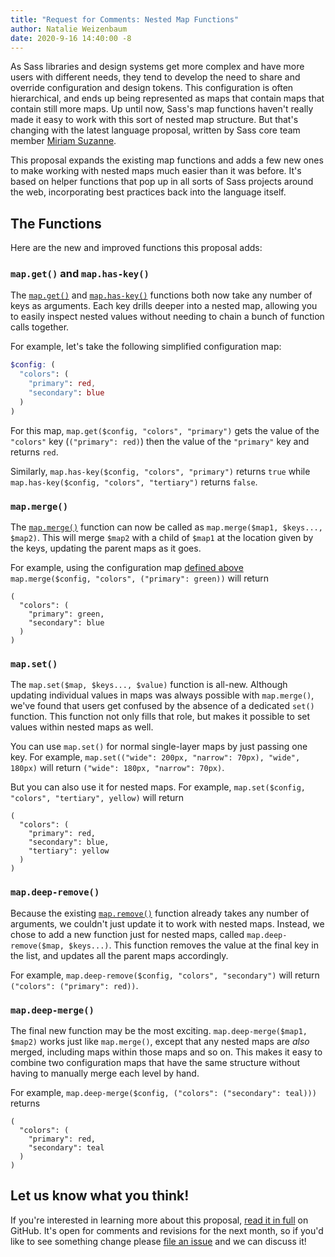 ```yaml
---
title: "Request for Comments: Nested Map Functions"
author: Natalie Weizenbaum
date: 2020-9-16 14:40:00 -8
---
```


As Sass libraries and design systems get more complex and have more users with
different needs, they tend to develop the need to share and override
configuration and design tokens. This configuration is often hierarchical, and
ends up being represented as maps that contain maps that contain still more
maps. Up until now, Sass's map functions haven't really made it easy to work
with this sort of nested map structure. But that's changing with the latest
language proposal, written by Sass core team member [Miriam Suzanne].

[Miriam Suzanne]: https://www.miriamsuzanne.com/

This proposal expands the existing map functions and adds a few new ones to make
working with nested maps much easier than it was before. It's based on helper
functions that pop up in all sorts of Sass projects around the web,
incorporating best practices back into the language itself.

## The Functions

Here are the new and improved functions this proposal adds:

### `map.get()` and `map.has-key()`

The [`map.get()`] and [`map.has-key()`] functions both now take any number of
keys as arguments. Each key drills deeper into a nested map, allowing you to
easily inspect nested values without needing to chain a bunch of function calls
together.

[`map.get()`]: /documentation/modules/map#get
[`map.has-key()`]: /documentation/modules/map#has-key

For example, let's take the following simplified configuration map:

```scss
$config: (
  "colors": (
    "primary": red,
    "secondary": blue
  )
)
```

For this map, `map.get($config, "colors", "primary")` gets the value of the
`"colors"` key (`("primary": red)`) then the value of the `"primary"` key and
returns `red`.

Similarly, `map.has-key($config, "colors", "primary")` returns `true` while
`map.has-key($config, "colors", "tertiary")` returns `false`.

### `map.merge()`

The [`map.merge()`] function can now be called as `map.merge($map1, $keys...,
$map2)`. This will merge `$map2` with a child of `$map1` at the location given
by the keys, updating the parent maps as it goes.

[`map.merge()`]: /documentation/modules/map#merge

For example, using the configuration map [defined above] `map.merge($config,
"colors", ("primary": green))` will return

[defined above]: #map-get-and-map-has-key

```
(
  "colors": (
    "primary": green,
    "secondary": blue
  )
)
```

### `map.set()`

The `map.set($map, $keys..., $value)` function is all-new. Although updating
individual values in maps was always possible with `map.merge()`, we've found
that users get confused by the absence of a dedicated `set()` function. This
function not only fills that role, but makes it possible to set values within
nested maps as well.

You can use `map.set()` for normal single-layer maps by just passing one key.
For example, `map.set(("wide": 200px, "narrow": 70px), "wide", 180px)` will
return `("wide": 180px, "narrow": 70px)`.

But you can also use it for nested maps. For example, `map.set($config,
"colors", "tertiary", yellow)` will return

```
(
  "colors": (
    "primary": red,
    "secondary": blue,
    "tertiary": yellow
  )
)
```

### `map.deep-remove()`

Because the existing [`map.remove()`] function already takes any number of
arguments, we couldn't just update it to work with nested maps. Instead, we
chose to add a new function just for nested maps, called `map.deep-remove($map,
$keys...)`. This function removes the value at the final key in the list, and
updates all the parent maps accordingly.

[`map.remove()`]: /documentation/modules/map#remove

For example, `map.deep-remove($config, "colors", "secondary")` will return
`("colors": ("primary": red))`.

### `map.deep-merge()`

The final new function may be the most exciting. `map.deep-merge($map1, $map2)`
works just like `map.merge()`, except that any nested maps are *also* merged,
including maps within those maps and so on. This makes it easy to combine two
configuration maps that have the same structure without having to manually merge
each level by hand.

For example, `map.deep-merge($config, ("colors": ("secondary": teal)))` returns

```
(
  "colors": (
    "primary": red,
    "secondary": teal
  )
)
```

## Let us know what you think!

If you're interested in learning more about this proposal, [read it in full] on
GitHub. It's open for comments and revisions for the next month, so if you'd
like to see something change please [file an issue] and we can discuss it!

[read it in full]: https://github.com/sass/sass/tree/main/accepted/nested-map-functions.md
[file an issue]: https://github.com/sass/sass/issues/new

